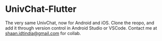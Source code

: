 # UnivChat-Flutter
The very same UnivChat, now for Android and iOS.
Clone the reopo, and add it through version control in Android Studio or VSCode.
Contact me at shaan.idtindia@gmail.com for collab.
